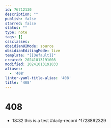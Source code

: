```yaml
---
id: 76712130
description: ""
publish: false
starred: false
status: ""
type: note
tags: []
cssclasses: 
obsidianUIMode: source
obsidianEditingMode: live
template: "[[Default]]"
created: 20241013191008
modified: 20241013191033
aliases:
  - '408'
linter-yaml-title-alias: '408'
title: '408'
---
```

# 408
- 18:32 this is a test #daily-record ^1728862329
